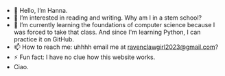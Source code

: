 - 👋 Hello, I’m Hanna.
- 👀 I’m interested in reading and writing. Why am I in a stem school?
- 🌱 I’m currently learning the foundations of computer science because I was forced to take that class. And since I'm learning Python, I can practice it on GitHub.
- 📫 How to reach me: uhhhh email me at ravenclawgirl2023@gmail.com?
- ⚡ Fun fact: I have no clue how this website works.
- Ciao.

<!---
HannaM2010/HannaM2010 is a ✨ special ✨ repository because its `README.md` (this file) appears on your GitHub profile.
You can click the Preview link to take a look at your changes.
--->
